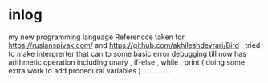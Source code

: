 # inlog
my new programming language
Referencce taken for https://ruslanspivak.com/ and https://github.com/akhileshdevrari/Bird .
tried to make interprerter that can to some basic error debugging 
till now has arithmetic operation including unary , if-else , while , print ( doing some extra work to add procedural variables )
.............
